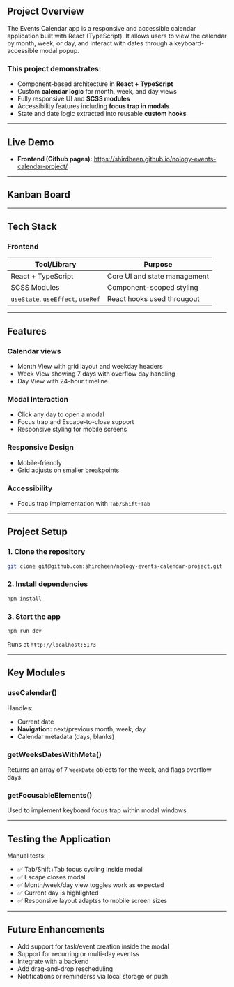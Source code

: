 ## Project Overview

The Events Calendar app is a responsive and accessible calendar application built with React (TypeScript). It allows users to view the calendar by month, week, or day, and interact with dates through a keyboard-accessible modal popup.

### This project demonstrates:

- Component-based architecture in **React + TypeScript**
- Custom **calendar logic** for month, week, and day views
- Fully responsive UI and **SCSS modules**
- Accessibility features including **focus trap in modals**
- State and date logic extracted into reusable **custom hooks**

---

## Live Demo

- **Frontend (Github pages):** https://shirdheen.github.io/nology-events-calendar-project/

---

## Kanban Board

---

## Tech Stack

### Frontend

| Tool/Library                      | Purpose                      |
| --------------------------------- | ---------------------------- |
| React + TypeScript                | Core UI and state management |
| SCSS Modules                      | Component-scoped styling     |
| `useState`, `useEffect`, `useRef` | React hooks used througout   |

---

## Features

### Calendar views

- Month View with grid layout and weekday headers
- Week View showing 7 days with overflow day handling
- Day View with 24-hour timeline

### Modal Interaction

- Click any day to open a modal
- Focus trap and Escape-to-close support
- Responsive styling for mobile screens

### Responsive Design

- Mobile-friendly
- Grid adjusts on smaller breakpoints

### Accessibility

- Focus trap implementation with `Tab/Shift+Tab`

---

## Project Setup

### 1. Clone the repository

```bash
git clone git@github.com:shirdheen/nology-events-calendar-project.git
```

### 2. Install dependencies

```bash
npm install
```

### 3. Start the app

```bash
npm run dev
```

Runs at `http://localhost:5173`

---

## Key Modules

### useCalendar()

Handles:

- Current date
- **Navigation:** next/previous month, week, day
- Calendar metadata (days, blanks)

### getWeeksDatesWithMeta()

Returns an array of 7 `WeekDate` objects for the week, and flags overflow days.

### getFocusableElements()

Used to implement keyboard focus trap within modal windows.

---

## Testing the Application

Manual tests:

- ✅ Tab/Shift+Tab focus cycling inside modal
- ✅ Escape closes modal
- ✅ Month/week/day view toggles work as expected
- ✅ Current day is highlighted
- ✅ Responsive layout adaptss to mobile screen sizes

---

## Future Enhancements

- Add support for task/event creation inside the modal
- Support for recurring or multi-day eventss
- Integrate with a backend
- Add drag-and-drop rescheduling
- Notifications or reminderss via local storage or push
